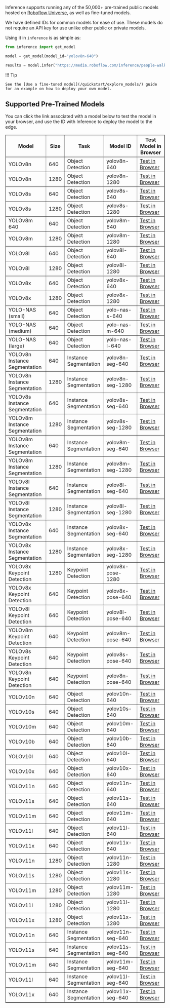 Inference supports running any of the 50,000+ pre-trained public models hosted on [Roboflow Universe](https://universe.roboflow.com), as well as fine-tuned models.

We have defined IDs for common models for ease of use. These models do not require an API key for use unlike other public or private models.

Using it in `inference` is as simple as:

```python
from inference import get_model

model = get_model(model_id="yolov8n-640")

results = model.infer("https://media.roboflow.com/inference/people-walking.jpg")
```

!!! Tip

    See the [Use a fine-tuned model](/quickstart/explore_models/) guide for an example on how to deploy your own model.

## Supported Pre-Trained Models

You can click the link associated with a model below to test the model in your browser, and use the ID with Inference to deploy the model to the edge.

<style>
table {
  width: 100%;
  border-collapse: collapse;
}
</style>
<table border="1">
<tr>
    <th>Model</th>
    <th>Size</th>
    <th>Task</th>
    <th>Model ID</th>
    <th>Test Model in Browser</th>
</tr>
<tr>
    <td>YOLOv8n</td>
    <td>640</td>
    <td>Object Detection</td>
    <td>yolov8n-640</td>
    <td><a href="https://universe.roboflow.com/microsoft/coco/model/3">Test in Browser</a></td>
</tr>
<tr>
    <td>YOLOv8n</td>
    <td>1280</td>
    <td>Object Detection</td>
    <td>yolov8n-1280</td>
    <td><a href="https://universe.roboflow.com/microsoft/coco/model/9">Test in Browser</a></td>
</tr>
<tr>
    <td>YOLOv8s</td>
    <td>640</td>
    <td>Object Detection</td>
    <td>yolov8s-640</td>
    <td><a href="https://universe.roboflow.com/microsoft/coco/model/6">Test in Browser</a></td>
</tr>
<tr>
    <td>YOLOv8s</td>
    <td>1280</td>
    <td>Object Detection</td>
    <td>yolov8s-1280</td>
    <td><a href="https://universe.roboflow.com/microsoft/coco/model/10">Test in Browser</a></td>
</tr>
<tr>
    <td>YOLOv8m 640</td>
    <td>640</td>
    <td>Object Detection</td>
    <td>yolov8m-640</td>
    <td><a href="https://universe.roboflow.com/microsoft/coco/model/8">Test in Browser</a></td>
</tr>
<tr>
    <td>YOLOv8m</td>
    <td>1280</td>
    <td>Object Detection</td>
    <td>yolov8m-1280</td>
    <td><a href="https://universe.roboflow.com/microsoft/coco/model/11">Test in Browser</a></td>
</tr>
<tr>
    <td>YOLOv8l</td>
    <td>640</td>
    <td>Object Detection</td>
    <td>yolov8l-640</td>
    <td><a href="https://universe.roboflow.com/microsoft/coco/model/7">Test in Browser</a></td>
</tr>
<tr>
    <td>YOLOv8l</td>
    <td>1280</td>
    <td>Object Detection</td>
    <td>yolov8l-1280</td>
    <td><a href="https://universe.roboflow.com/microsoft/coco/model/12">Test in Browser</a></td>
</tr>
<tr>
    <td>YOLOv8x</td>
    <td>640</td>
    <td>Object Detection</td>
    <td>yolov8x-640</td>
    <td><a href="https://universe.roboflow.com/microsoft/coco/model/5">Test in Browser</a></td>
</tr>
<tr>
    <td>YOLOv8x</td>
    <td>1280</td>
    <td>Object Detection</td>
    <td>yolov8x-1280</td>
    <td><a href="https://universe.roboflow.com/microsoft/coco/model/13">Test in Browser</a></td>
</tr>
<tr>
    <td>YOLO-NAS (small)</td>
    <td>640</td>
    <td>Object Detection</td>
    <td>yolo-nas-s-640</td>
    <td><a href="https://universe.roboflow.com/microsoft/coco/model/14">Test in Browser</a></td>
</tr>
<tr>
    <td>YOLO-NAS (medium)</td>
    <td>640</td>
    <td>Object Detection</td>
    <td>yolo-nas-m-640</td>
    <td><a href="https://universe.roboflow.com/microsoft/coco/model/15">Test in Browser</a></td>
</tr>
<tr>
    <td>YOLO-NAS (large)</td>
    <td>640</td>
    <td>Object Detection</td>
    <td>yolo-nas-l-640</td>
    <td><a href="https://universe.roboflow.com/microsoft/coco/model/16">Test in Browser</a></td>
</tr>
<tr>
    <td>YOLOv8n Instance Segmentation</td>
    <td>640</td>
    <td>Instance Segmentation</td>
    <td>yolov8n-seg-640</td>
    <td><a href="https://universe.roboflow.com/microsoft/coco-dataset-vdnr1/model/2">Test in Browser</a></td>
</tr>
<tr>
    <td>YOLOv8n Instance Segmentation</td>
    <td>1280</td>
    <td>Instance Segmentation</td>
    <td>yolov8n-seg-1280</td>
    <td><a href="https://universe.roboflow.com/microsoft/coco-dataset-vdnr1/model/7">Test in Browser</a></td>
</tr>
<tr>
    <td>YOLOv8s Instance Segmentation</td>
    <td>640</td>
    <td>Instance Segmentation</td>
    <td>yolov8s-seg-640</td>
    <td><a href="https://universe.roboflow.com/microsoft/coco-dataset-vdnr1/model/4">Test in Browser</a></td>
</tr>
<tr>
    <td>YOLOv8m Instance Segmentation</td>
    <td>1280</td>
    <td>Instance Segmentation</td>
    <td>yolov8s-seg-1280</td>
    <td><a href="https://universe.roboflow.com/microsoft/coco-dataset-vdnr1/model/8">Test in Browser</a></td>
</tr>
<tr>
    <td>YOLOv8m Instance Segmentation</td>
    <td>640</td>
    <td>Instance Segmentation</td>
    <td>yolov8m-seg-640</td>
    <td><a href="https://universe.roboflow.com/microsoft/coco-dataset-vdnr1/model/5">Test in Browser</a></td>
</tr>
<tr>
    <td>YOLOv8m Instance Segmentation</td>
    <td>1280</td>
    <td>Instance Segmentation</td>
    <td>yolov8m-seg-1280</td>
    <td><a href="https://universe.roboflow.com/microsoft/coco-dataset-vdnr1/model/9">Test in Browser</a></td>
</tr>
<tr>
    <td>YOLOv8l Instance Segmentation</td>
    <td>640</td>
    <td>Instance Segmentation</td>
    <td>yolov8l-seg-640</td>
    <td><a href="https://universe.roboflow.com/microsoft/coco-dataset-vdnr1/model/6">Test in Browser</a></td>
</tr>
<tr>
    <td>YOLOv8l Instance Segmentation</td>
    <td>1280</td>
    <td>Instance Segmentation</td>
    <td>yolov8l-seg-1280</td>
    <td><a href="https://universe.roboflow.com/microsoft/coco-dataset-vdnr1/model/10">Test in Browser</a></td>
</tr>
<tr>
    <td>YOLOv8x Instance Segmentation</td>
    <td>640</td>
    <td>Instance Segmentation</td>
    <td>yolov8x-seg-640</td>
    <td><a href="https://universe.roboflow.com/microsoft/coco-dataset-vdnr1/model/3">Test in Browser</a></td>
</tr>
<tr>
    <td>YOLOv8x Instance Segmentation</td>
    <td>1280</td>
    <td>Instance Segmentation</td>
    <td>yolov8x-seg-1280</td>
    <td><a href="https://universe.roboflow.com/microsoft/coco-dataset-vdnr1/model/11">Test in Browser</a></td>
</tr>
<tr>
    <td>YOLOv8x Keypoint Detection</td>
    <td>1280</td>
    <td>Keypoint Detection</td>
    <td>yolov8x-pose-1280</td>
    <td><a href="https://universe.roboflow.com/microsoft/coco-pose-detection/6">Test in Browser</a></td>
</tr>
<tr>
    <td>YOLOv8x Keypoint Detection</td>
    <td>640</td>
    <td>Keypoint Detection</td>
    <td>yolov8x-pose-640</td>
    <td><a href="https://universe.roboflow.com/microsoft/coco-pose-detection/5">Test in Browser</a></td>
</tr>
<tr>
    <td>YOLOv8l Keypoint Detection</td>
    <td>640</td>
    <td>Keypoint Detection</td>
    <td>yolov8l-pose-640</td>
    <td><a href="https://universe.roboflow.com/microsoft/coco-pose-detection/4">Test in Browser</a></td>
</tr>
<tr>
    <td>YOLOv8m Keypoint Detection</td>
    <td>640</td>
    <td>Keypoint Detection</td>
    <td>yolov8m-pose-640</td>
    <td><a href="https://universe.roboflow.com/microsoft/coco-pose-detection/3">Test in Browser</a></td>
</tr>
<tr>
    <td>YOLOv8s Keypoint Detection</td>
    <td>640</td>
    <td>Keypoint Detection</td>
    <td>yolov8s-pose-640</td>
    <td><a href="https://universe.roboflow.com/microsoft/coco-pose-detection/2">Test in Browser</a></td>
</tr>
<tr>
    <td>YOLOv8n Keypoint Detection</td>
    <td>640</td>
    <td>Keypoint Detection</td>
    <td>yolov8n-pose-640</td>
    <td><a href="https://universe.roboflow.com/microsoft/coco-pose-detection/1">Test in Browser</a></td>
</tr>
<tr>
    <td>YOLOv10n</td>
    <td>640</td>
    <td>Object Detection</td>
    <td>yolov10n-640</td>
    <td><a href="https://universe.roboflow.com/microsoft/coco/model/19">Test in Browser</a></td>
</tr>
<tr>
    <td>YOLOv10s</td>
    <td>640</td>
    <td>Object Detection</td>
    <td>yolov10s-640</td>
    <td><a href="https://universe.roboflow.com/microsoft/coco/model/20">Test in Browser</a></td>
</tr>
<tr>
    <td>YOLOv10m</td>
    <td>640</td>
    <td>Object Detection</td>
    <td>yolov10m-640</td>
    <td><a href="https://universe.roboflow.com/microsoft/coco/model/21">Test in Browser</a></td>
</tr>
<tr>
    <td>YOLOv10b</td>
    <td>640</td>
    <td>Object Detection</td>
    <td>yolov10b-640</td>
    <td><a href="https://universe.roboflow.com/microsoft/coco/model/22">Test in Browser</a></td>
</tr>
<tr>
    <td>YOLOv10l</td>
    <td>640</td>
    <td>Object Detection</td>
    <td>yolov10l-640</td>
    <td><a href="https://universe.roboflow.com/microsoft/coco/model/23">Test in Browser</a></td>
</tr>
<tr>
    <td>YOLOv10x</td>
    <td>640</td>
    <td>Object Detection</td>
    <td>yolov10x-640</td>
    <td><a href="https://universe.roboflow.com/microsoft/coco/model/24">Test in Browser</a></td>
</tr>
<tr>
    <td>YOLOv11n</td>
    <td>640</td>
    <td>Object Detection</td>
    <td>yolov11n-640</td>
    <td><a href="https://universe.roboflow.com/microsoft/coco/model/25">Test in Browser</a></td>
</tr>
<tr>
    <td>YOLOv11s</td>
    <td>640</td>
    <td>Object Detection</td>
    <td>yolov11s-640</td>
    <td><a href="https://universe.roboflow.com/microsoft/coco/model/26">Test in Browser</a></td>
</tr>
<tr>
    <td>YOLOv11m</td>
    <td>640</td>
    <td>Object Detection</td>
    <td>yolov11m-640</td>
    <td><a href="https://universe.roboflow.com/microsoft/coco/model/27">Test in Browser</a></td>
</tr>
<tr>
    <td>YOLOv11l</td>
    <td>640</td>
    <td>Object Detection</td>
    <td>yolov11l-640</td>
    <td><a href="https://universe.roboflow.com/microsoft/coco/model/28">Test in Browser</a></td>
</tr>
<tr>
    <td>YOLOv11x</td>
    <td>640</td>
    <td>Object Detection</td>
    <td>yolov11x-640</td>
    <td><a href="https://universe.roboflow.com/microsoft/coco/model/29">Test in Browser</a></td>
</tr>
<tr>
    <td>YOLOv11n</td>
    <td>1280</td>
    <td>Object Detection</td>
    <td>yolov11n-1280</td>
    <td><a href="https://universe.roboflow.com/microsoft/coco/model/30">Test in Browser</a></td>
</tr>
<tr>
    <td>YOLOv11s</td>
    <td>1280</td>
    <td>Object Detection</td>
    <td>yolov11s-1280</td>
    <td><a href="https://universe.roboflow.com/microsoft/coco/model/31">Test in Browser</a></td>
</tr>
<tr>
    <td>YOLOv11m</td>
    <td>1280</td>
    <td>Object Detection</td>
    <td>yolov11m-1280</td>
    <td><a href="https://universe.roboflow.com/microsoft/coco/model/32">Test in Browser</a></td>
</tr>
<tr>
    <td>YOLOv11l</td>
    <td>1280</td>
    <td>Object Detection</td>
    <td>yolov11l-1280</td>
    <td><a href="https://universe.roboflow.com/microsoft/coco/model/33">Test in Browser</a></td>
</tr>
<tr>
    <td>YOLOv11x</td>
    <td>1280</td>
    <td>Object Detection</td>
    <td>yolov11x-1280</td>
    <td><a href="https://universe.roboflow.com/microsoft/coco/model/34">Test in Browser</a></td>
</tr>
<tr>
    <td>YOLOv11n</td>
    <td>640</td>
    <td>Instance Segmentation</td>
    <td>yolov11n-seg-640</td>
    <td><a href="https://universe.roboflow.com/microsoft/coco-dataset-vdnr1/model/19">Test in Browser</a></td>
</tr>
<tr>
    <td>YOLOv11s</td>
    <td>640</td>
    <td>Instance Segmentation</td>
    <td>yolov11s-seg-640</td>
    <td><a href="https://universe.roboflow.com/microsoft/coco-dataset-vdnr1/model/20">Test in Browser</a></td>
</tr>
<tr>
    <td>YOLOv11m</td>
    <td>640</td>
    <td>Instance Segmentation</td>
    <td>yolov11m-seg-640</td>
    <td><a href="https://universe.roboflow.com/microsoft/coco-dataset-vdnr1/model/21">Test in Browser</a></td>
</tr>
<tr>
    <td>YOLOv11l</td>
    <td>640</td>
    <td>Instance Segmentation</td>
    <td>yolov11l-seg-640</td>
    <td><a href="https://universe.roboflow.com/microsoft/coco-dataset-vdnr1/model/22">Test in Browser</a></td>
</tr>
<tr>
    <td>YOLOv11x</td>
    <td>640</td>
    <td>Instance Segmentation</td>
    <td>yolov11x-seg-640</td>
    <td><a href="https://universe.roboflow.com/microsoft/coco-dataset-vdnr1/model/23">Test in Browser</a></td>
</tr>
</table>
